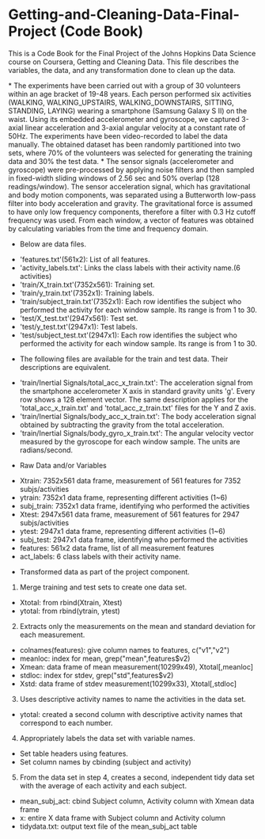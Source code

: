 Getting-and-Cleaning-Data-Final-Project (Code Book)
=======================================
This is a Code Book for the Final Project of the Johns Hopkins Data Science course on Coursera, Getting and Cleaning Data.
This file describes the variables, the data, and any transformation done to clean up the data.

<Raw Data>
* The experiments have been carried out with a group of 30 volunteers within an age bracket of 19-48 years. Each person performed six activities (WALKING, WALKING_UPSTAIRS, WALKING_DOWNSTAIRS, SITTING, STANDING, LAYING) wearing a smartphone (Samsung Galaxy S II) on the waist. Using its embedded accelerometer and gyroscope, we captured 3-axial linear acceleration and 3-axial angular velocity at a constant rate of 50Hz. The experiments have been video-recorded to label the data manually. The obtained dataset has been randomly partitioned into two sets, where 70% of the volunteers was selected for generating the training data and 30% the test data. 
* The sensor signals (accelerometer and gyroscope) were pre-processed by applying noise filters and then sampled in fixed-width sliding windows of 2.56 sec and 50% overlap (128 readings/window). The sensor acceleration signal, which has gravitational and body motion components, was separated using a Butterworth low-pass filter into body acceleration and gravity. The gravitational force is assumed to have only low frequency components, therefore a filter with 0.3 Hz cutoff frequency was used. From each window, a vector of features was obtained by calculating variables from the time and frequency domain. 

* Below are data files.

- 'features.txt'(561x2): List of all features.
- 'activity_labels.txt': Links the class labels with their activity name.(6 activities)
- 'train/X_train.txt'(7352x561): Training set.
- 'train/y_train.txt'(7352x1): Training labels.
- 'train/subject_train.txt'(7352x1): Each row identifies the subject who performed the activity for each window sample. Its range is from 1 to 30. 
- 'test/X_test.txt'(2947x561): Test set.
- 'test/y_test.txt'(2947x1): Test labels. 
- 'test/subject_test.txt'(2947x1): Each row identifies the subject who performed the activity for each window sample. Its range is from 1 to 30. 

* The following files are available for the train and test data. Their descriptions are equivalent. 

- 'train/Inertial Signals/total_acc_x_train.txt': The acceleration signal from the smartphone accelerometer X axis in standard gravity units 'g'. Every row shows a 128 element vector. The same description applies for the 'total_acc_x_train.txt' and 'total_acc_z_train.txt' files for the Y and Z axis. 
- 'train/Inertial Signals/body_acc_x_train.txt': The body acceleration signal obtained by subtracting the gravity from the total acceleration. 
- 'train/Inertial Signals/body_gyro_x_train.txt': The angular velocity vector measured by the gyroscope for each window sample. The units are radians/second. 

* Raw Data and/or Variables

- Xtrain: 7352x561 data frame, measurement of 561 features for 7352 subjs/activities
- ytrain: 7352x1 data frame, representing different activities (1~6)
- subj_train: 7352x1 data frame, identifying who performed the activities
- Xtest: 2947x561 data frame, measurement of 561 features for 2947 subjs/activities
- ytest: 2947x1 data frame, representing different activities (1~6)
- subj_test: 2947x1 data frame, identifying who performed the activities	
- features: 561x2 data frame, list of all measurement features
- act_labels: 6 class labels with their activity name.

* Transformed data as part of the project component.
1. Merge training and test sets to create one data set.
  - Xtotal: from rbind(Xtrain, Xtest)
  - ytotal: from rbind(ytrain, ytest)

2. Extracts only the measurements on the mean and standard deviation for each measurement.
  - colnames(features): give column names to features, c("v1","v2")
  - meanloc: index for mean, grep("mean",features$v2)
  - Xmean: data frame of mean measurement(10299x49), Xtotal[,meanloc]
  - stdloc: index for stdev, grep("std",features$v2)
  - Xstd: data frame of stdev measurement(10299x33), Xtotal[,stdloc]
  
3. Uses descriptive activity names to name the activities in the data set.
  - ytotal: created a second column with descriptive activity names that correspond to each number.

4. Appropriately labels the data set with variable names.
  - Set table headers using features.
  - Set column names by cbinding (subject and activity)

5. From the data set in step 4, creates a second, independent tidy data set with the average of each activity and each subject.
  - mean_subj_act: cbind Subject column, Activity column with Xmean data frame
  - x: entire X data frame with Subject column and Activity column
  - tidydata.txt: output text file of the mean_subj_act table